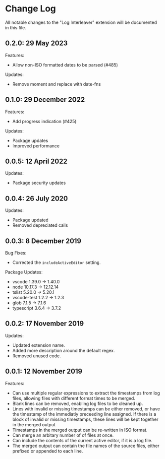 # Change Log

All notable changes to the "Log Interleaver" extension will be documented in this file.

## 0.2.0: 29 May 2023

Features:

- Allow non-ISO formatted dates to be parsed (#485)

Updates:

- Remove moment and replace with date-fns

## 0.1.0: 29 December 2022

Features:

- Add progress indication (#425)

Updates:

- Package updates
- Improved performance

## 0.0.5: 12 April 2022

Updates:

- Package security updates

## 0.0.4: 26 July 2020

Updates:

- Package updated
- Removed depreciated calls

## 0.0.3: 8 December 2019

Bug Fixes:

- Corrected the `includeActiveEditor` setting.

Package Updates:

- vscode 1.39.0 -> 1.40.0
- node 10.17.3 -> 12.12.14
- tslist 5.20.0 -> 5.20.1
- vscode-test 1.2.2 -> 1.2.3
- glob 7.1.5 -> 7.1.6
- typescript 3.6.4 -> 3.7.2

## 0.0.2: 17 November 2019

Updates:

- Updated extension name.
- Added more description around the default regex.
- Removed unused code.

## 0.0.1: 12 November 2019

Features:

- Can use multiple regular expressions to extract the timestamps from log files, allowing files with different format times to be merged.
- Blank lines can be removed, enabling log files to be cleaned up.
- Lines with invalid or missing timestamps can be either removed, or have the timestamp of the immediatly preceeding line assigned. If there is a block of invalid or missing timestamps, these lines will be kept together in the merged output
- Timestamps in the merged output can be re-written in ISO format.
- Can merge an arbitary number of of files at once.
- Can include the contents of the current active editor, if it is a log file.
- The merged output can contain the file names of the source files, either prefixed or appended to each line.
